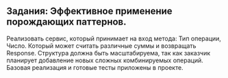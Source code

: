 ## Задания: Эффективное применение порождающих паттернов.

Реализовать сервис, который принимает на вход метода: Тип операции, Число.
Который может считать различные суммы и возвращать Response.
Структура должна быть масштабируема, так как заказчик планирует добавление новых сложных комбинируемых операций.
Базовая реализация и готовые тесты приложены в проекте.

